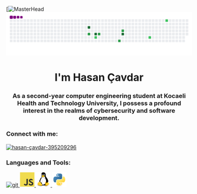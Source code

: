[![MasterHead](https://wallpapers.com/images/hd/coding-background-9izlympnd0ovmpli.jpg)
![snake gif](https://github.com/HasanCavdarr/HasanCavdarr/blob/output/github-contribution-grid-snake.gif)

<h1 align="center">I'm Hasan Çavdar</h1>
<h3 align="center">As a second-year computer engineering student at Kocaeli Health and Technology University, I possess a profound interest in the realms of cybersecurity and software development.</h3>

<h3 align="left">Connect with me:</h3>
<p align="left">
<a href="https://linkedin.com/in/hasan-çavdar-395209296" target="blank"><img align="center" src="https://raw.githubusercontent.com/rahuldkjain/github-profile-readme-generator/master/src/images/icons/Social/linked-in-alt.svg" alt="hasan-çavdar-395209296" height="30" width="40" /></a>
</p>

<h3 align="left">Languages and Tools:</h3>
<p align="left"> <a href="https://git-scm.com/" target="_blank" rel="noreferrer"> <img src="https://www.vectorlogo.zone/logos/git-scm/git-scm-icon.svg" alt="git" width="40" height="40"/> </a> <a href="https://developer.mozilla.org/en-US/docs/Web/JavaScript" target="_blank" rel="noreferrer"> <img src="https://raw.githubusercontent.com/devicons/devicon/master/icons/javascript/javascript-original.svg" alt="javascript" width="40" height="40"/> </a> <a href="https://www.linux.org/" target="_blank" rel="noreferrer"> <img src="https://raw.githubusercontent.com/devicons/devicon/master/icons/linux/linux-original.svg" alt="linux" width="40" height="40"/> </a> <a href="https://www.python.org" target="_blank" rel="noreferrer"> <img src="https://raw.githubusercontent.com/devicons/devicon/master/icons/python/python-original.svg" alt="python" width="40" height="40"/> </a> </p>
